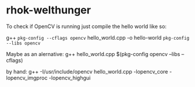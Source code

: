 rhok-welthunger
===============

To check if OpenCV is running just compile the hello world like so:

g++ `pkg-config --cflags opencv` hello_world.cpp -o hello-world `pkg-config --libs opencv`

Maybe as an alernative:
g++ hello_world.cpp $(pkg-config opencv –libs –cflags)

by hand:
g++ -I/usr/include/opencv hello_world.cpp -lopencv_core -lopencv_imgproc -lopencv_highgui

